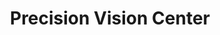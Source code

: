 ---
title: "Precision Vision Center"
url: /erie/precision-vision-center-east-38th-street/
shop: Optiker
---